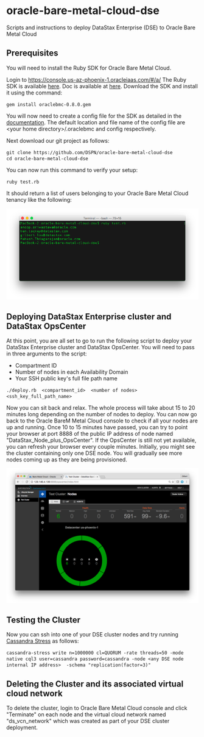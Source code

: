 # oracle-bare-metal-cloud-dse
Scripts and instructions to deploy DataStax Enterprise (DSE) to Oracle Bare Metal Cloud

## Prerequisites

You will need to install the Ruby SDK for Oracle Bare Metal Cloud.

Login to https://console.us-az-phoenix-1.oracleiaas.com/#/a/  The Ruby SDK is available [here](https://docs.us-phoenix-1.oraclecloud.com/Content/API/Concepts/sdks.htm).  Doc is available at [here](https://docs.us-az-phoenix-1.oracleiaas.com/tools/ruby/latest/frames.html).  Download the SDK and install it using the command:

```
gem install oraclebmc-0.8.0.gem
```

You will now need to create a config file for the SDK as detailed in the [documentation](https://docs.us-az-phoenix-1.oracleiaas.com/tools/ruby/latest/index.html#label-Configuring+the+SDK).  The default location and file name of the config file are \<your home directory\>/.oraclebmc and config respectively.

Next download our git project as follows:

```
git clone https://github.com/DSPN/oracle-bare-metal-cloud-dse
cd oracle-bare-metal-cloud-dse
```

You can now run this command to verify your setup:

    ruby test.rb

It should return a list of users belonging to your Oracle Bare Metal Cloud tenancy like the following:

![](./img/test_rb.png)

## Deploying DataStax Enterprise cluster and DataStax OpsCenter

At this point, you are all set to go to run the following script to deploy your DataStax Enterprise cluster and DataStax OpsCenter.  You will need to pass in three arguments to the script:

* Compartment ID
* Number of nodes in each Availability Domain
* Your SSH public key's full file path name

```
./deploy.rb  <compartment_id>  <number of nodes>  <ssh_key_full_path_name>
```

Now you can sit back and relax.  The whole process will take about 15 to 20 minutes long depending on the number of nodes to deploy.  You can now go back to the Oracle BareM Metal Cloud console to check if all your nodes are up and running.  Once 10 to 15 minutes have passed, you can try to point your browser at port 8888 of the public IP address of node named "DataStax_Node_plus_OpsCenter".  If the OpsCenter is still not yet available, you can refresh your browser every couple minutes.  Initially, you might see the cluster containing only one DSE node.  You will gradually see more nodes coming up as they are being provisioned.

![](./img/opscenter_6_nodes.png)

## Testing the Cluster

Now you can ssh into one of your DSE cluster nodes and try running [Cassandra Stress](https://docs.datastax.com/en/cassandra/3.x/cassandra/tools/toolsCStress.html) as follows:

```
cassandra-stress write n=1000000 cl=QUORUM -rate threads=50 -mode native cql3 user=cassandra password=cassandra -node <any DSE node internal IP address>  -schema "replication(factor=3)"
```

## Deleting the Cluster and its associated virtual cloud network

To delete the cluster, login to Oracle Bare Metal Cloud console and click "Terminate" on each node and the virtual cloud network named "ds_vcn_network" which was created as part of your DSE cluster deployment.
